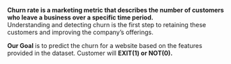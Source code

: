 **Churn rate is a marketing metric that describes the number of customers who leave a business over a specific time period.**<br>
Understanding and detecting churn is the first step to retaining these customers and improving the company’s offerings. 

**Our Goal** is to predict the churn for a website based on the features provided in the dataset. Customer will **EXIT(1) or NOT(0).**
